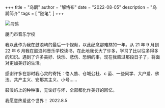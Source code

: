 +++
title = "乌鹊"
author = "解恪布"
date = "2022-08-05" 
description = "乌鹊简介"
tags = [
    "随笔",
]
+++

<div class="wiki-image">
  <picture>
    <source type="image/webp" srcset="https://wikioss.xhemj.work/krzfs/jiekebu/b06ff2bc2ab8fb5b908461c57511cb0e.jpg/normal.webp">
    <img src="https://wikioss.xhemj.work/krzfs/jiekebu/b06ff2bc2ab8fb5b908461c57511cb0e.jpg" title="乌鹊"/>
  </picture>
</div>

厦门市音乐学校

我以此作为我在鼓浪屿的最后一个视频，以此纪念那难熬的一年。从 21 年 9 月到 22 年 6 月我在鼓浪屿音乐学校读书，在此地我长大了许多，学习了比以往多得多的知识。遇到了许多美好、快乐、悲伤、恐惧的事，现在我熬过那段日子了，将面对更加美好的生活。

感谢许多在那时我心灵的寄托：恪人族、仓城公社、c 菌、一些同学、大户爱、佛法、共产主义、安那其主义、小号……

鼓浪屿上的种种事，无论好与坏，全部都化作美好的回忆。

我愿意热爱这个世界！ 2022.8.5
